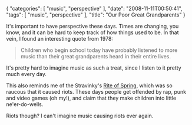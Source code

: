{
    "categories": [
        "music", 
        "perspective"
    ], 
    "date": "2008-11-11T00:50:41", 
    "tags": [
        "music", 
        "perspective"
    ], 
    "title": "Our Poor Great Grandparents"
}

It's important to have perspective these days. Times are changing, you know, and it can be hard to keep track of how things used to be. In that vein, I found an interesting quote from 1978:<blockquote>Children who begin school today have probably listened to more music than their great grandparents heard in their entire lives.</blockquote>It's pretty hard to imagine music as such a treat, since I listen to it pretty much every day. 

This also reminds me of the Stravinky's <a href="http://en.wikipedia.org/wiki/The_Rite_of_Spring" target="_blank">Rite of Spring</a>, which was so raucous that it caused riots. These days people get offended by rap, punk and video games (oh my!), and claim that they make children into little ne'er-do-wells. 

Riots though? I can't imagine music causing riots ever again.
